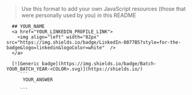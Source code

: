   > Use this format to add your own JavaScript resources (those that were personally used by you) in this README
  ```
    ## YOUR_NAME
    <a href="YOUR_LINKEDIN_PROFILE_LINK">
      <img align="left" width="82px" src="https://img.shields.io/badge/LinkedIn-0077B5?style=for-the-badge&logo=linkedin&logoColor=white"  />
    </a>

    [![Generic badge](https://img.shields.io/badge/Batch-YOUR_BATCH_YEAR-<COLOR>.svg)](https://shields.io/)
       ```
        YOUR_ANSWER

       ```  
  ```
<br />

